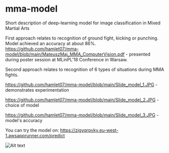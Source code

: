# mma-model
Short description of deep-learning model for image classification in Mixed Martial Arts

First approach relates to recognition of ground fight, kicking or punching. Model achieved an accuracy at about 86%.
https://github.com/hamlet07/mma-model/blob/main/MateuszMaj_MMA_ComputerVision.pdf - presented during poster session at MLinPL'18 Conference in Warsaw.

Second approach relates to recognition of 6 types of situations during MMA fights.

https://github.com/hamlet07/mma-model/blob/main/Slide_model_1.JPG - demonstrates experimentation

https://github.com/hamlet07/mma-model/blob/main/Slide_model_2.JPG - choice of model

https://github.com/hamlet07/mma-model/blob/main/Slide_model_3.JPG - model's accuracy

You can try the model on: https://zigyqrpvky.eu-west-1.awsapprunner.com/predict

![Alt text]([https://github.com/hamlet07/mma-model/blob/main/Screenshot%202022-10-16%2017.33.11.png)


